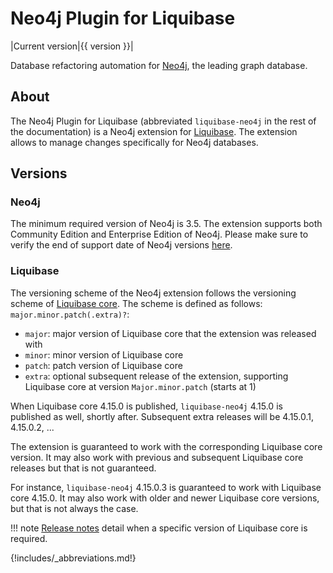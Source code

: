 # Neo4j Plugin for Liquibase

|Current version|{{ version }}|

Database refactoring automation for [Neo4j](https://neo4j.com), the leading graph database.

## About

The Neo4j Plugin for Liquibase (abbreviated `liquibase-neo4j` in the rest of the documentation) is a Neo4j extension
for [Liquibase](https://www.liquibase.org/).
The extension allows to manage changes specifically for Neo4j databases.

## Versions

### Neo4j

The minimum required version of Neo4j is 3.5.
The extension supports both Community Edition and Enterprise Edition of Neo4j.
Please make sure to verify the end of support date of Neo4j
versions [here](https://neo4j.com/developer/kb/neo4j-supported-versions/).

### Liquibase

The versioning scheme of the Neo4j extension follows the versioning scheme
of [Liquibase core](https://github.com/liquibase/liquibase).
The scheme is defined as follows: `major.minor.patch(.extra)?`:

- `major`: major version of Liquibase core that the extension was released with
- `minor`: minor version of Liquibase core
- `patch`: patch version of Liquibase core
- `extra`: optional subsequent release of the extension, supporting Liquibase core at version `Major.minor.patch` (starts at 1)

When Liquibase core 4.15.0 is published, `liquibase-neo4j` 4.15.0 is published as well, shortly after.
Subsequent extra releases will be 4.15.0.1, 4.15.0.2, ...

The extension is guaranteed to work with the corresponding Liquibase core version.
It may also work with previous and subsequent Liquibase core releases but that is not guaranteed.

For instance, `liquibase-neo4j` 4.15.0.3 is guaranteed to work with Liquibase core 4.15.0.
It may also work with older and newer Liquibase core versions, but that is not always the case.

!!! note
    [Release notes](https://github.com/liquibase/liquibase-neo4j/releases) detail when a specific version of
    Liquibase core is required.

{!includes/_abbreviations.md!}
